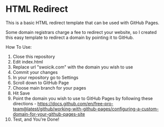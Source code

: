 # HTML Redirect
This is a basic HTML redirect template that can be used with GitHub Pages. 

Some domain registrars charge a fee to redirect your website, so I created this easy template to redirect a domain by pointing it to GitHub. 

How  To Use:
1. Close this repository
2. Edit index.html 
3. Replace url "swoicik.com" with the domain you wish to use
4. Commit your changes
5. In your repository go to Settings
6. Scroll down to GitHub Page
7. Choose main branch for your pages
8. Hit Save
9. Point the domain you wish to use to GitHub Pages by following these directions - https://docs.github.com/en/free-pro-team@latest/github/working-with-github-pages/configuring-a-custom-domain-for-your-github-pages-site
10. Test, and You're Done!

